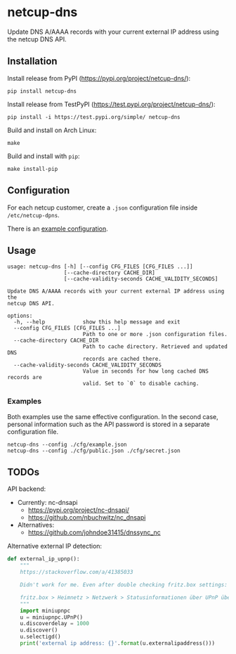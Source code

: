 # netcup-dns

Update DNS A/AAAA records with your current external IP address using the netcup DNS API.

## Installation

Install release from PyPI (https://pypi.org/project/netcup-dns/):

```shell
pip install netcup-dns
```

Install release from TestPyPI (https://test.pypi.org/project/netcup-dns/):

```shell
pip install -i https://test.pypi.org/simple/ netcup-dns
```

Build and install on Arch Linux:

```shell
make
```

Build and install with `pip`:

```shell
make install-pip
```

## Configuration

For each netcup customer, create a `.json` configuration file inside `/etc/netcup-dpns`.

There is an [example configuration](cfg/example.json).

## Usage

```
usage: netcup-dns [-h] [--config CFG_FILES [CFG_FILES ...]]
                  [--cache-directory CACHE_DIR]
                  [--cache-validity-seconds CACHE_VALIDITY_SECONDS]

Update DNS A/AAAA records with your current external IP address using the
netcup DNS API.

options:
  -h, --help            show this help message and exit
  --config CFG_FILES [CFG_FILES ...]
                        Path to one or more .json configuration files.
  --cache-directory CACHE_DIR
                        Path to cache directory. Retrieved and updated DNS
                        records are cached there.
  --cache-validity-seconds CACHE_VALIDITY_SECONDS
                        Value in seconds for how long cached DNS records are
                        valid. Set to `0` to disable caching.
```

### Examples

Both examples use the same effective configuration. In the second case, personal information such as the API password is stored in a separate configuration file. 

```shell
netcup-dns --config ./cfg/example.json
netcup-dns --config ./cfg/public.json ./cfg/secret.json
```

## TODOs

API backend:

- Currently: nc-dnsapi
  - https://pypi.org/project/nc-dnsapi/
  - https://github.com/nbuchwitz/nc_dnsapi
- Alternatives:
  - https://github.com/johndoe31415/dnssync_nc

Alternative external IP detection:

```python
def external_ip_upnp():
    """
    https://stackoverflow.com/a/41385033

    Didn't work for me. Even after double checking fritz.box settings:

    fritz.box > Heimnetz > Netzwerk > Statusinformationen über UPnP übertragen
    """
    import miniupnpc
    u = miniupnpc.UPnP()
    u.discoverdelay = 1000
    u.discover()
    u.selectigd()
    print('external ip address: {}'.format(u.externalipaddress()))
```
